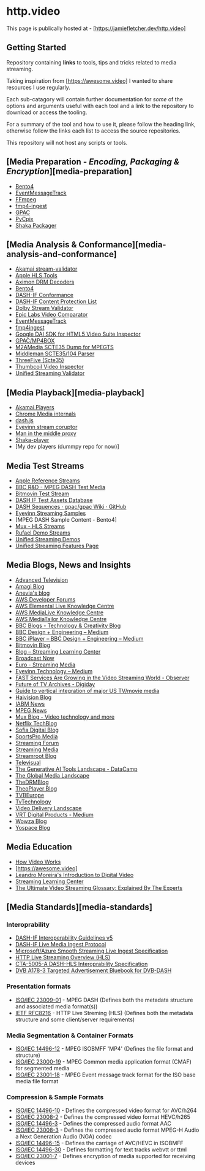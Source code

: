 # http.video

This page is publically hosted at - [https://jamiefletcher.dev/http.video]

## Getting Started
Repository containing **links** to tools, tips and tricks related to media streaming. 

Taking inspiration from [https://awesome.video] I wanted to share resources I use regularly. 

Each sub-catagory will contain further documentation for *some* of the options and arguments useful with each tool and a link to the repository to download or access the tooling. 

For a summary of the tool and how to use it, please follow the heading link, otherwise follow the links each list to access the source repositories. 

This repository will not host any scripts or tools.


## [Media Preparation - *Encoding, Packaging & Encryption*][media-preparation]
- [Bento4]
- [EventMessageTrack]
- [FFmpeg]
- [fmp4-ingest]
- [GPAC]
- [PyCpix]
- [Shaka Packager]



## [Media Analysis & Conformance][media-analysis-and-conformance]
- [Akamai stream-validator]
- [Apple HLS Tools]
- [Aximon DRM Decoders]
- [Bento4]
- [DASH-IF Conformance]
- [DASH-IF Content Protection List]
- [Dolby Stream Validator]
- [Epic Labs Video Comparator]
- [EventMessageTrack]
- [fmp4ingest]
- [Google DAI SDK for HTML5 Video Suite Inspector]
- [GPAC/MP4BOX]
- [M2AMedia SCTE35 Dump for MPEGTS]
- [Middleman SCTE35/104 Parser]
- [ThreeFive (Scte35)]
- [Thumbcoil Video Inspector]
- [Unified Streaming Validator]


## [Media Playback][media-playback]
- [Akamai Players]
- [Chrome Media internals]
- [dash.js]
- [Eyevinn stream coruptor]
- [Man in the middle proxy]
- [Shaka-player]
- [My dev players (dummpy repo for now)]

## Media Test Streams
- [Apple Reference Streams]
- [BBC R&D - MPEG DASH Test Media]
- [Bitmovin Test Stream]
- [DASH IF Test Assets Database]
- [DASH Sequences · gpac/gpac Wiki · GitHub]
- [Eyevinn Streaming Samples]
- [MPEG DASH Sample Content - Bento4]
- [Mux - HLS Streams]
- [Rufael Demo Streams]
- [Unified Streaming Demos]
- [Unified Streaming Features Page]
  

## Media Blogs, News and Insights
- [Advanced Television]
- [Amagi Blog]
- [Anevia's blog]
- [AWS Developer Forums]
- [AWS Elemental Live Knowledge Centre]
- [AWS MediaLive Knowledge Centre]
- [AWS MediaTailor Knowledge Centre]
- [BBC Blogs - Technology & Creativity Blog]
- [BBC Design + Engineering – Medium]
- [BBC iPlayer – BBC Design + Engineering – Medium]
- [Bitmovin Blog]
- [Blog – Streaming Learning Center]
- [Broadcast Now]
- [Euro - Streaming Media]
- [Eyevinn Technology – Medium]
- [FAST Services Are Growing in the Video Streaming World - Observer]
- [Future of TV Archives - Digiday]
- [Guide to vertical integration of major US TV/movie media]
- [Haivision Blog]
- [IABM News]
- [MPEG	News]
- [Mux Blog - Video technology and more]
- [Netflix TechBlog]
- [Sofia Digital Blog]
- [SportsPro Media]
- [Streaming Forum]
- [Streaming Media]
- [Streamroot Blog]
- [Televisual]
- [The Generative AI Tools Landscape - DataCamp]
- [The Global Media Landscape]
- [TheDRMBlog]
- [TheoPlayer Blog]
- [TVBEurope]
- [TvTechnology]
- [Video Delivery Landscape]
- [VRT Digital Products  - Medium]
- [Wowza Blog]
- [Yospace Blog]



## Media Education
- [How Video Works]
- [https://awesome.video]
- [Leandro Moreira's Introduction to Digital Video]
- [Streaming Learning Center]
- [The Ultimate Video Streaming Glossary: Explained By The Experts]


## [Media Standards][media-standards]
### Interoprability 
- [DASH-IF Interoperability Guidelines v5]
- [DASH-IF Live Media Ingest Protocol]
- [Microsoft/Azure Smooth Streaming Live Ingest Specification]
- [HTTP Live Streaming Overview (HLS)]
- [CTA-5005-A DASH-HLS Interoprability Specification]
- [DVB A178-3 Targeted Advertisement Bluebook for DVB-DASH]
  
### Presentation formats
- [ISO/IEC 23009-01] - MPEG DASH (Defines both the metadata structure and associated media format(s))
- [IETF RFC8216] - HTTP Live Streming (HLS) (Defines both the metadata structure
  and some client/server requirements)

### Media Segmentation & Container Formats
- [ISO/IEC 14496-12] - MPEG ISOBMFF 'MP4' (Defines the file format and structure)
- [ISO/IEC 23000-19] - MPEG Common media application format (CMAF) for segmented media
- [ISO/IEC 23001-18] - MPEG Event message track format for the ISO base media file format

### Compression & Sample Formats
- [ISO/IEC 14496-10] - Defines the compressed video format for AVC/h264 
- [ISO/IEC 23008-2] - Defines the compressed video format HEVC/h265 
- [ISO/IEC 14496-3] - Defines the compressed audio format AAC 
- [ISO/IEC 23008-3] - Defines the compressed audio format MPEG-H Audio a Next Generation Audio (NGA) codec
- [ISO/IEC 14496-15] - Defines the carriage of AVC/HEVC in ISOBMFF 
- [ISO/IEC 14496-30] - Defines formatting for text tracks webvtt or ttml
- [ISO/IEC 23001-7] - Defines encryption of media supported for receiving devices


[https://jamiefletcher.dev/http.video]:https://jamiefletcher.dev/http.video 

<!-- External -->
<!-- Media Preparation -->
[EventMessageTrack]:https://github.com/unifiedstreaming/event-message-track
[Bento4]:https://github.com/axiomatic-systems/Bento4
[FFmpeg]:https://github.com/FFmpeg/FFmpeg
[fmp4-ingest]:https://github.com/unifiedstreaming/fmp4-ingest
[GPAC]:https://wiki.gpac.io/
[PyCpix]:https://github.com/unifiedstreaming/pycpix
[Shaka Packager]:https://github.com/shaka-project/shaka-packager


<!-- Media Analysis & Conformance -->
[Akamai stream-validator]:https://players.akamai.com/stream-validator
[Apple HLS Tools]:https://developer.apple.com/documentation/http-live-streaming/using-apple-s-http-live-streaming-hls-tools
[Aximon DRM Decoders]:https://tools.axinom.com/
[DASH-IF Conformance]:https://conformance.dashif.org/
[DASH-IF Content Protection List]:https://dashif.org/identifiers/content_protection/
[Dolby Stream Validator]:https://ott.dolby.com/OnDelKits_dev/StreamValidator/Start_Here.html
[Epic Labs Video Comparator]:https://github.com/epiclabs-io/epic-video-comparator
[EventMessageTrack]:https://github.com/unifiedstreaming/event-message-track
[fmp4ingest]:https://github.com/unifiedstreaming/fmp4-ingest
[Google DAI SDK for HTML5 Video Suite Inspector]:https://googleads.github.io/googleads-ima-html5-dai/vsi/
[GPAC/MP4BOX]:https://github.com/gpac/gpac/wiki/MP4Box
[M2AMedia SCTE35 Dump for MPEGTS]:https://github.com/m2amedia/scte35dump
[Middleman SCTE35/104 Parser]:https://tools.middleman.tv/scte35-parser
[ThreeFive (Scte35)]:https://github.com/futzu/SCTE-35_threefive
[Thumbcoil Video Inspector]:https://thumb.co.il/
[Unified Streaming Validator]:https://validator.unified-streaming.com/


<!-- Media Analysis & Conformance -->
[Akamai Players]:https://players.akamai.com/players
[Chrome Media internals]:chrome://media-internals
[dash.js]:https://github.com/Dash-Industry-Forum/dash.js
[Eyevinn stream coruptor]:https://github.com/Eyevinn/streaming-onboarding/blob/master/Stream-Corruptor.md
[Man in the middle proxy]:https://github.com/mitmproxy/mitmproxy
[Shaka-player]:https://github.com/shaka-project/shaka-player


<!-- Media Test Streams -->
[Apple Reference Streams]:https://developer.apple.com/streaming/examples/
[BBC R&D - MPEG DASH Test Media]:http://rdmedia.bbc.co.uk/
[Bitmovin Test Stream]:https://bitmovin.com/demos/stream-test
[DASH IF Test Assets Database]:https://testassets.dashif.org/#testvector/list
[DASH Sequences · gpac/gpac Wiki · GitHub]:https://github.com/gpac/gpac/wiki/DASH-Sequences
[Eyevinn Streaming Samples]:https://github.com/Eyevinn/http-streaming-samples
[MPEG DASH Sample Content | Bento4]:http://www.bento4.com/developers/dash/dash-sample-content/
[Mux - HLS Streams]:https://test-streams.mux.dev/
[Rufael Demo Streams]:https://dvb-2017-dm.s3.eu-central-1.amazonaws.com/overview.html
[Unified Streaming Demos]:https://demo.unfied-streaming.com 
[Unified Streaming Features Page]:https://demo.unified-streaming.com/k8s/features/stable/#!/mpd

<!-- Media Standards - Interoprability -->  
[DASH-IF Interoperability Guidelines v5]:https://dashif.org/guidelines/iop-v5/
[DASH-IF Live Media Ingest Protocol]:https://dashif-documents.azurewebsites.net/Ingest/master/DASH-IF-Ingest.html
[Microsoft/Azure Smooth Streaming Live Ingest Specification]:https://learn.microsoft.com/en-us/previous-versions/media-services/previous/media-services-fmp4-live-ingest-overview
[HTTP Live Streaming Overview (HLS)]:https://developer.apple.com/documentation/http-live-streaming
[CTA-5005-A DASH-HLS Interoprability Specification]:https://cdn.cta.tech/cta/media/media/resources/standards/cta-5005-a-final.pdf
[DVB A178-3 Targeted Advertisement Bluebook for DVB-DASH]:https://dvb.org/?standard=dynamic-substitution-of-content-in-linear-broadcast-part-3-carriage-and-signalling-of-placement-opportunity-information-in-dvb-dash


<!-- Media Standards - Presentation formats --> 
[ISO/IEC 23009-01]:https://www.iso.org/standard/83314.html
[IETF RFC8216]:https://datatracker.ietf.org/doc/html/draft-pantos-hls-rfc8216bis

<!-- Media Standards - Segmentation & Container Formats -->
[ISO/IEC 14496-12]:https://www.iso.org/standard/83102.html
[ISO/IEC 23000-19]:https://www.iso.org/standard/85623.html
[ISO/IEC 23001-18]:https://www.iso.org/standard/82529.html

<!-- Media Standards - Compression & Sample Formats -->
[ISO/IEC 14496-10]:https://www.iso.org/standard/83529.html
[ISO/IEC 23008-2]:https://www.iso.org/standard/85457.html
[ISO/IEC 14496-3]:https://www.iso.org/standard/76383.html
[ISO/IEC 23008-3]:https://www.iso.org/standard/83525.html
[ISO/IEC 14496-15]:https://www.iso.org/standard/83336.html
[ISO/IEC 14496-30]:https://www.iso.org/standard/75394.html
[ISO/IEC 23001-7]:https://iso.org/standard/84637.html

<!-- Media Standards - Groups -->
[3GPP]:https://www.3gpp.org/
[Alliance for Open media]:https://aomedia.org/
[ATSC]:https://www.atsc.org/
[CP2PA]:https://c2pa.org/
[CTA-Wave]:https://github.com/cta-wave
[DASH-IF]:https://dashif.org/
[DVB]:https://dvb.org/
[HbbTV]:https://www.hbbtv.org/
[ISO]:https://www.iso.org/home.html
[ITU]:https://www.itu.int/en/Pages/default.aspx
[MP4 Registration Authority]:https://mp4ra.org/
[MPEG]:https://www.mpeg.org/about-mpeg/
[SCTE]:https://www.scte.org/
[SMPTE]:https://www.smpte.org/
[SVTA]:https://www.svta.org/
[W3C]:https://www.w3.org/

<!-- Education -->
[How Video Works]:https://howvideo.works/
[https://awesome.video]:https://awesome.video
[Streaming Learning Center]:https://streaminglearningcenter.com/
[Leandro Moreira's Introduction to Digital Video]:https://github.com/leandromoreira/digital_video_introduction
[The Ultimate Video Streaming Glossary: Explained By The Experts]:https://tinuiti.com/blog/ott-ads/video-streaming-glossary/

<!-- Media Blogs and Insights -->
[Advanced Television]:https://advanced-television.com/
[Amagi Blog]:https://www.amagi.com/resources/
[Anevia's blog]:https://anevia.com/blog/
[AWS Developer Forums]:https://forums.aws.amazon.com/category.jspa?categoryID=43
[AWS Elemental Live Knowledge Centre]:https://repost.aws/tags/TAdvB1VHw2SDinN3XY4E6oJQ/aws-elemental-live
[AWS MediaLive Knowledge Centre]:https://repost.aws/tags/TAQT5TNwtgSqeM9NCSKfOJPQ/aws-elemental-medialive
[AWS MediaTailor Knowledge Centre]:https://repost.aws/tags/TAtkvXWoCvTpe77g9M3Tuv_Q/aws-elemental-mediatailor
[BBC Blogs - Technology & Creativity Blog]:https://www.bbc.co.uk/blogs/internet
[BBC Design + Engineering – Medium]:https://medium.com/bbc-design-engineering
[BBC iPlayer – BBC Design + Engineering – Medium]:https://medium.com/bbc-design-engineering/iplayer/home
[Bitmovin Blog]:https://bitmovin.com/blog/
[Blog – Streaming Learning Center]:https://streaminglearningcenter.com/blog
[Broadcast Now]:https://www.broadcastnow.co.uk/tech
[Euro - Streaming Media]:http://europe.streamingmedia.com/
[Eyevinn Technology – Medium]:https://medium.com/@eyevinntechnology
[FAST Services Are Growing in the Video Streaming World - Observer]:https://observer.com/2024/04/paramount-streaming-ceo-tom-ryan-speaks-growth-of-fast-services-in-streaming/
[Future of TV Archives - Digiday]:https://digiday.com/future-of-tv/
[Guide to vertical integration of major US TV/movie media]:https://imgur.com/gallery/dhrhkaZ
[Haivision Blog]:https://www.haivision.com/products/kb-series/
[IABM News]:https://www.theiabm.org/newslist/?news_type%5B%5D=Technology+News&topline_tag=
[MPEG News]:https://mpeg.chiariglione.org/news
[Mux Blog - Video technology and more]:https://mux.com/blog/
[Netflix TechBlog]:https://netflixtechblog.com/
[Sofia Digital Blog]:https://sofiadigital.com/blog/
[SportsPro Media]:http://www.sportspromedia.com/
[Streaming Forum]:http://www.streaming-forum.com/2019/LatestNewsArchive.aspx
[Streaming Media]:https://www.streamingmedia.com/
[Streamroot Blog]:https://blog.streamroot.io/
[Televisual]:http://www.televisual.com/news.html
[The Generative AI Tools Landscape - DataCamp]:https://www.datacamp.com/cheat-sheet/the-generative-ai-tools-landscape
[The Global Media Landscape]:https://www.gwi.com/reports/global-media-landscape
[TheDRMBlog]:https://go.buydrm.com/thedrmblog
[TheoPlayer Blog]:https://www.theoplayer.com/blog
[TVBEurope]:https://www.tvbeurope.com/
[TvTechnology]:https://www.tvtechnology.com/
[Video Delivery Landscape]:https://tinuiti.com/blog/ott-ads/video-streaming-glossary/https://divitel.com/video-delivery-landscape/
[VRT Digital Products - Medium]:https://medium.com/vrt-digital-studio/
[Wowza Blog]:https://www.wowza.com/blog/category/blog
[Yospace Blog]:http://www.yospace.com/category/blog/
